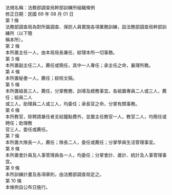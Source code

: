 法規名稱：法務部調查局幹部訓練所組織條例  
修正日期：民國 69 年 08 月 01 日  
第 1 條  
法務部調查局為對所屬調查、保防人員實施各項業務訓練，設法務部調查局幹部訓練所（以下簡  
稱本所）。  
第 2 條  
本所置主任一人，由本局局長兼任，綜理本所一切事務。  
第 3 條  
本所置副主任二人，薦任或簡任，其中一人專任；承主任之命，襄理所務。  
第 4 條  
本所置秘書一人，薦任；綜核文稿。  
第 5 條  
本所置組長三人，薦任，分掌教務、訓導及總務事宜。各組置專員二人或三人，薦任；組員二人  
或三人，助理員二人或三人，均委任；承長官之命，分掌有關事務。  
第 6 條  
本所教官，除聘請兼任者支給鐘點費外，並置主任教官一人，教官二人，均簡任或聘任；助理教  
官三人，委任或薦任。  
第 7 條  
本所置大隊長一人，薦任；隊長二人，委任或薦任；分掌學員生活管理事宜。  
第 8 條  
本所置會計員及人事管理員各一人，均委任；分掌會計、歲計、統計及人事管理事宜。  
第 9 條  
本所訓練計畫及各項章則，由法務部調查局定之。  
第 10 條  
本條例自公布日施行。  


